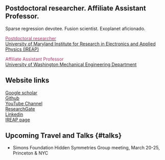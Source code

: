 ## Postdoctoral researcher. Affiliate Assistant Professor.
Sparse regression devotee. Fusion scientist. Exoplanet aficionado.

<a href="https://ireap.umd.edu/postdocs/kaptanoglu-alan"><font color="A83869">Postdoctoral researcher</font></a>
<br>
<a href="https://ireap.umd.edu">University of Maryland Institute for Research in Electronics and Applied Physics (IREAP)</a>

<a><font color="A83869">Affiliate Assistant Professor </font></a>
<br>
<a href="https://www.me.washington.edu">University of Washington Mechanical Engineering Department</a>

## Website links
[Google scholar](https://scholar.google.com/citations?user=GiHQDSUAAAAJ&hl=en&authuser=1)
<br>
[Github](https://github.com/akaptano)
<br>
[YouTube Channel](https://www.youtube.com/channel/UCOobVcSNKgE5BjiHABQqe2w)
<br>
[ResearchGate](https://www.researchgate.net/profile/Alan-Kaptanoglu)
<br>
[Linkedin](https://www.linkedin.com/in/alan-kaptanoglu)
<br>
[IREAP page](https://ireap.umd.edu/postdocs/kaptanoglu-alan)

## Upcoming Travel and Talks {#talks}
* Simons Foundation Hidden Symmetries Group meeting, March 20-25, Princeton & NYC
